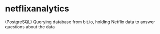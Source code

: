 # netflixanalytics
(PostgreSQL) Querying database from bit.io, holding Netflix data to answer questions about the data
